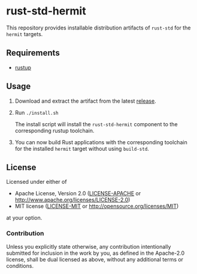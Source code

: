 # rust-std-hermit

This repository provides installable distribution artifacts of `rust-std` for the `hermit` targets.

## Requirements

* [rustup](https://www.rust-lang.org/tools/install)

## Usage

1.  Download and extract the artifact from the latest [release].

    [release]: https://github.com/hermitcore/rust-std-hermit/releases

2.  Run `./install.sh`

    The install script will install the `rust-std-hermit` component to the corresponding rustup toolchain.

3.  You can now build Rust applications with the corresponding toolchain for the installed `hermit` target without using `build-std`.

## License

Licensed under either of

 * Apache License, Version 2.0
   ([LICENSE-APACHE](LICENSE-APACHE) or http://www.apache.org/licenses/LICENSE-2.0)
 * MIT license
   ([LICENSE-MIT](LICENSE-MIT) or http://opensource.org/licenses/MIT)

at your option.

### Contribution

Unless you explicitly state otherwise, any contribution intentionally submitted
for inclusion in the work by you, as defined in the Apache-2.0 license, shall be
dual licensed as above, without any additional terms or conditions.
